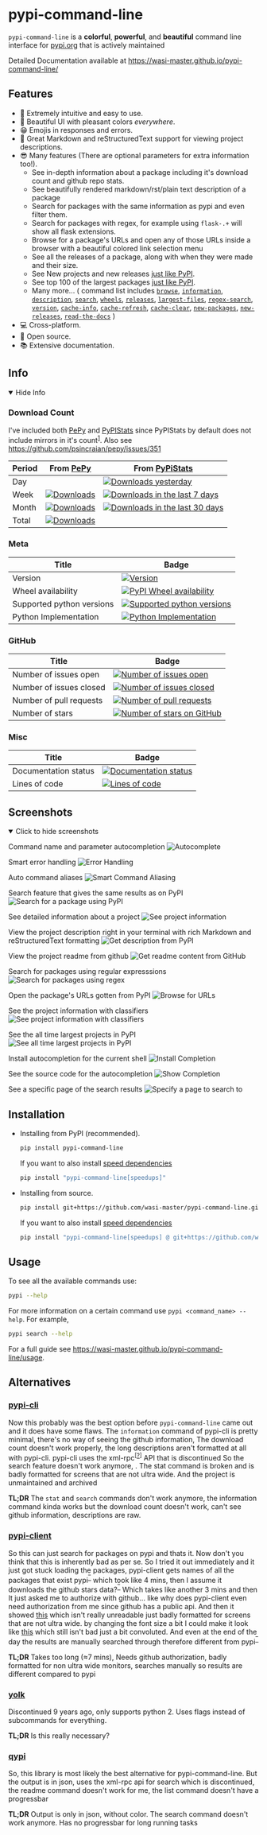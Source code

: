 # pypi-command-line

`pypi-command-line` is a **colorful**, **powerful**, and **beautiful** command line interface for [pypi.org](https://pypi.org "The Python Package Index (PyPI) is a repository of software for the Python programming language.") that is actively maintained

Detailed Documentation available at <https://wasi-master.github.io/pypi-command-line/>

## Features

- 🚀 Extremely intuitive and easy to use.
- 🌟 Beautiful UI with pleasant colors *everywhere*.
- 😁 Emojis in responses and errors.
- 📰 Great Markdown and reStructuredText support for viewing project descriptions.
- 😎 Many features (There are optional parameters for extra information too!).
  - See in-depth information about a package including it's download count and github repo stats.
  - See beautifully rendered markdown/rst/plain text description of a package
  - Search for packages with the same information as pypi and even filter them.
  - Search for packages with regex, for example using `flask-.+` will show all flask extensions.
  - Browse for a package's URLs and open any of those URLs inside a browser with a beautiful colored link selection menu
  - See all the releases of a package, along with when they were made and their size.
  - See New projects and new releases [just like PyPI](https://pypi.org#pypi-trending-packages).
  - See top 100 of the largest packages [just like PyPI](https://pypi.org/stats/).
  - Many more... (
    command list includes
      [`browse`](https://wasi-master.github.io/pypi-command-line/usage/#browse),
      [`information`](https://wasi-master.github.io/pypi-command-line/usage/#information),
      [`description`](https://wasi-master.github.io/pypi-command-line/usage/#description),
      [`search`](https://wasi-master.github.io/pypi-command-line/usage/#search),
      [`wheels`](https://wasi-master.github.io/pypi-command-line/usage/#wheels),
      [`releases`](https://wasi-master.github.io/pypi-command-line/usage/#releases),
      [`largest-files`](https://wasi-master.github.io/pypi-command-line/usage/#largest-files),
      [`regex-search`](https://wasi-master.github.io/pypi-command-line/usage/#regex-search),
      [`version`](https://wasi-master.github.io/pypi-command-line/usage/#version),
      [`cache-info`](https://wasi-master.github.io/pypi-command-line/usage/#cache-info),
      [`cache-refresh`](https://wasi-master.github.io/pypi-command-line/usage/#cache-refresh),
      [`cache-clear`](https://wasi-master.github.io/pypi-command-line/usage/#cache-clear),
      [`new-packages`](https://wasi-master.github.io/pypi-command-line/usage/#new-packages),
      [`new-releases`](https://wasi-master.github.io/pypi-command-line/usage/#new-releases),
      [`read-the-docs`](https://wasi-master.github.io/pypi-command-line/usage/#read-the-docs)
    )
- 💻 Cross-platform.
- 🤯 Open source.
- 📚 Extensive documentation.

## Info

<details open>
<summary>Hide Info</summary>

### Download Count

I've included both [PePy](https://pepy.tech/) and [PyPIStats](https://pypistats.org/) since PyPIStats by default does not include mirrors in it's count<sup>[1](https://pypistats.org/faqs#why-are-the-cumulative-download-counts-different-from-the-sum-of)</sup>. Also see <https://github.com/psincraian/pepy/issues/351>

| Period | From [PePy](https://pepy.tech/project/pypi-command-line)                                                                                                                                             | From [PyPiStats](https://pypistats.org/packages/pypi-command-line)                                                                                                               |
| ------ | ---------------------------------------------------------------------------------------------------------------------------------------------------------------------------------------------------- | -------------------------------------------------------------------------------------------------------------------------------------------------------------------------------- |
| Day    |                                                                                                                                                                                                     | [![Downloads yesterday](https://img.shields.io/pypi/dd/pypi-command-line?label=Day&labelColor=black&color=orange)](https://pypistats.org/packages/pypi-command-line)             |
| Week   | [![Downloads](https://static.pepy.tech/personalized-badge/pypi-command-line?period=week&units=none&left_color=black&right_color=blue&left_text=Week)](https://pepy.tech/project/pypi-command-line)   | [![Downloads in the last 7 days](https://img.shields.io/pypi/dw/pypi-command-line?label=Week&labelColor=black&color=orange)](https://pypistats.org/packages/pypi-command-line)   |
| Month  | [![Downloads](https://static.pepy.tech/personalized-badge/pypi-command-line?period=month&units=none&left_color=black&right_color=blue&left_text=Month)](https://pepy.tech/project/pypi-command-line) | [![Downloads in the last 30 days](https://img.shields.io/pypi/dm/pypi-command-line?label=Month&labelColor=black&color=orange)](https://pypistats.org/packages/pypi-command-line) |
| Total  | [![Downloads](https://static.pepy.tech/personalized-badge/pypi-command-line?period=total&units=none&left_color=black&right_color=blue&left_text=Total)](https://pepy.tech/project/pypi-command-line) |

### Meta

| Title                     | Badge                                                                                                                                                                                                                                                            |
| ------------------------- | ---------------------------------------------------------------------------------------------------------------------------------------------------------------------------------------------------------------------------------------------------------------- |
| Version                   | [![Version](https://img.shields.io/pypi/v/pypi-command-line?label=pypi%20version&style=flat-square&logo=pypi&logoColor=white)](https://pypi.org/project/pypi-command-line/)                                                                                      |
| Wheel availability        | [![PyPI Wheel availability](https://img.shields.io/pypi/wheel/pypi-command-line?label=pypi%20wheel%20availabile%3F&style=flat-square&logo=pypi&logoColor=white)](https://pypi.org/project/pypi-command-line/#files)                                              |
| Supported python versions | [![Supported python versions](https://img.shields.io/pypi/pyversions/pypi-command-line?label=supported%20python%20versions&style=flat-square&logo=python&logoColor=white)](https://pypi.org/project/pypi-command-line/#:~:text=requires%3A%20python%20%3E%3D3.6) |
| Python Implementation     | [![Python Implementation](https://img.shields.io/pypi/implementation/pypi-command-line?label=python%20implementation&style=flat-square&logo=python&logoColor=white)](https://pypi.org/project/pypi-command-line/#:~:text=programming%20language)                 |

### GitHub

| Title                   | Badge                                                                                                                                                                                                                                  |
| ----------------------- | -------------------------------------------------------------------------------------------------------------------------------------------------------------------------------------------------------------------------------------- |
| Number of issues open   | [![Number of issues open](https://img.shields.io/github/issues/wasi-master/pypi-command-line?style=flat-square&logo=github&logoColor=white&label=issues%20open)](https://github.com/wasi-master/pypi-command-line/issues)              |
| Number of issues closed | [![Number of issues closed](https://img.shields.io/github/issues-closed/wasi-master/pypi-command-line?label=issues%20closed&style=flat-square&logo=github&logoColor=white)](https://github.com/wasi-master/pypi-command-line/issues?q=is%3Aissue++is%3Aclosed+)                                                             |
| Number of pull requests | [![Number of pull requests](https://img.shields.io/github/issues-pr-closed/wasi-master/pypi-command-line?style=flat-square&logo=github&logoColor=white&label=pull%20requests)](https://github.com/wasi-master/pypi-command-line/pulls) |
| Number of stars         | [![Number of stars on GitHub](https://img.shields.io/github/stars/wasi-master/pypi-command-line?style=flat-square&logo=github&logoColor=white)](https://github.com/wasi-master/pypi-command-line/stargazers)                           |

### Misc

| Title                | Badge                                                                                                                                                                                                                                                                                         |
| -------------------- | --------------------------------------------------------------------------------------------------------------------------------------------------------------------------------------------------------------------------------------------------------------------------------------------- |
| Documentation status | [![Documentation status](https://img.shields.io/website?down_color=red&down_message=not%20working&label=docs&logo=github&style=flat-square&up_color=blue&up_message=working&url=https%3A%2F%2Fwasi-master.github.io%2Fpypi-command-line%2F)](https://wasi-master.github.io/pypi-command-line) |
| Lines of code        | [![Lines of code](https://img.shields.io/tokei/lines/github/wasi-master/pypi-command-line?style=flat-square&logo=python&logoColor=white)](https://github.com/wasi-master/pypi-command-line/)                                                                                                  |

</details>

## Screenshots

<details open>
<summary>Click to hide screenshots</summary>

Command name and parameter autocompletion
![Autocomplete](images/autocomplete%20example.gif "Autocomplete")

Smart error handling
![Error Handling](images/error%20handling.gif "Error Handling")

Auto command aliases
![Smart Command Aliasing](images/smart_alias.png "Smart Command Aliasing")

Search feature that gives the same results as on PyPI
![Search for a package using PyPI](images/pypi%20search.gif "Search for a package using PyPI")

See detailed information about a project
![See project information](images/pypi%20info.gif "See project information")

View the project description right in your terminal with rich Markdown and reStructuredText formatting
![Get description from PyPI](images/pypi%20desc.gif "Get description from PyPI")

View the project readme from github
![Get readme content from GitHub](images/pypi%20desc%20github.gif "Get readme content from GitHub")

Search for packages using regular expresssions
![Search for packages using regex](images/pypi%20rsearch.gif "Search for packages using regex")

Open the package's URLs gotten from PyPI
![Browse for URLs](images/pypi%20browse%20alligned.gif "Browse for URLs")

See the project information with classifiers
![See project information with classifiers](images/pypi%20info%20with%20classifiers.gif "See !project information with classifiers")

See the all time largest projects in PyPI
![See all time largest projects in PyPI](images/pypi%20largest-files.gif "See all time largest !projects in PyPI")

Install autocompletion for the current shell
![Install Completion](images/pypi%20--install-completion.gif "Install Completion")

See the source code for the autocompletion
![Show Completion](images/pypi%20--show-completion.gif "Show Completion")

See a specific page of the search results
![Specify a page to search to](images/pypi%20search%20with%20page.gif "Specify a page to search to")

</details>

## Installation

- Installing from PyPI (recommended).

  ```sh
  pip install pypi-command-line
  ```

  If you want to also install [speed dependencies](https://wasi-master.github.io/pypi-command-line/notes#speedups)

  ```sh
  pip install "pypi-command-line[speedups]"
  ```

- Installing from source.

  ```sh
  pip install git+https://github.com/wasi-master/pypi-command-line.git
  ```

  If you want to also install [speed dependencies](https://wasi-master.github.io/pypi-command-line/notes#speedups)

  ```sh
  pip install "pypi-command-line[speedups] @ git+https://github.com/wasi-master/pypi-command-line.git"
  ```

## Usage

To see all the available commands use:

```sh
pypi --help
```

For more information on a certain command use `pypi <command_name> --help`. For example,

```sh
pypi search --help
```

For a full guide see <https://wasi-master.github.io/pypi-command-line/usage>.

## Alternatives

### [pypi-cli](https://pypi.org/project/pypi-cli/ "pypi-cli")

Now this probably was the best option before `pypi-command-line` came out and it does have some flaws. The `information` command of pypi-cli is pretty minimal, there's no way of seeing the github information, The download count doesn't work properly, the long descriptions aren't formatted at all with pypi-cli. pypi-cli uses the xml-rpc<sup>[<a title="XML-RPC is a remote procedure call (RPC) protocol which uses XML to encode its calls and HTTP as a transport mechanism." href="https://en.wikipedia.org/wiki/XML-RPC" target="_blank">?</a>]</sup> API that is discontinued So the search feature doesn't work anymore, . The stat command is broken and is badly formatted for screens that are not ultra wide. And the project is unmaintained and archived

**TL;DR** The `stat` and `search` commands don't work anymore, the information command kinda works but the download count doesn't work, can't see github information, descriptions are raw.

### [pypi-client](https://pypi.org/project/pypi-client/ "pypi-client")

So this can just search for packages on pypi and thats it. Now don't you think that this is inherently bad as per se. So I tried it out immediately and it just got stuck loading the packages, pypi-client gets names of all the packages that exist pypi<sup><a title=Reference href="https://github.com/abahdanovich/pypi-client#:~:text=fetches%20all%20package%20names%20from%20pypi" target="_blank">‾</a></sup> which took like 4 mins, then I assume it downloads the github stars data?<sup><a title=Reference href="https://github.com/abahdanovich/pypi-client#:~:text=downloads%20github%20stars" target="_blank">‾</a></sup> Which takes like another 3 mins and then It just asked me to authorize with github… like why does pypi-client even need authorization from me since github has a public api. And then it showed [this](https://i.imgur.com/D0VJhmZ.png "Demo of the program that has been badly formatted") which isn't really unreadable just badly formatted for screens that are not ultra wide. by changing the font size a bit I could make it look like [this](https://i.imgur.com/usU2AnJ.jpeg "Demo of the program after lowering the font size") which still isn't bad just a bit convoluted. And even at the end of the day the results are manually searched through therefore different from pypi<sup><a title=Example href="https://i.imgur.com/2AuCKuX.jpg" target="_blank">‾</a></sup>

**TL;DR**
Takes too long (≈7 mins), Needs github authorization, badly formatted for non ultra wide monitors, searches manually so results are different compared to pypi

### [yolk](https://pypi.org/project/yolk/ "yolk")

Discontinued 9 years ago, only supports python 2. Uses flags instead of subcommands for everything.

**TL;DR**
Is this really necessary?

### [qypi](https://pypi.org/project/qypi/ "qypi")

So, this library is most likely the best alternative for pypi-command-line. But the output is in json, uses the xml-rpc api for search which is discontinued, the readme command doesn't work for me, the list command doesn't have a progressbar

**TL;DR**
Output is only in json, without color. The search command doesn't work anymore. Has no progressbar for long running tasks
